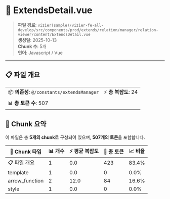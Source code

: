 # 📄 ExtendsDetail.vue

> **파일 경로**: `vizier(sample)/vizier-fe-all-develop/src/components/prod/extends/relation/manager/relation-viewer/content/ExtendsDetail.vue`  
> **생성일**: 2025-10-13  
> **Chunk 수**: 5개  
> **언어**: Javascript / Vue
---





## 📋 파일 개요

| | |
|--|--|
| 📦 **의존성**: `@/constants/extendsManager` | ⚡ **총 복잡도**: 24 |
| 📊 **총 토큰 수**: 507 |  |






## 🧩 Chunk 요약

이 파일은 총 **5개의 chunk**로 구성되어 있으며, **507개의 토큰**을 포함합니다.

| 🧩 Chunk 타입 | 📊 개수 | ⚡ 평균 복잡도 | 📝 총 토큰 | 📈 비율 |
|---------------|--------|-------------|----------|--------|
| 📋 파일 개요 | 1 | 0.0 | 423 | 83.4% |
| template | 1 | 0.0 | 0 | 0.0% |
| arrow_function | 2 | 12.0 | 84 | 16.6% |
| style | 1 | 0.0 | 0 | 0.0% |

